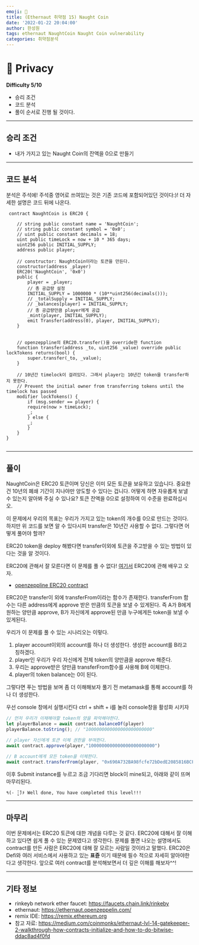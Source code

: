 ```yaml
---
emoji: 🧢
title: (Ethernaut 취약점 15) Naught Coin
date: '2022-01-22 20:04:00'
author: 한성원
tags: ethernaut NaughtCoin Naught Coin vulnerability 
categories: 취약점분석
---
```



# 👋 Privacy
__Difficulty 5/10__

- 승리 조건
- 코드 분석
- 풀이
순서로 진행 될 것이다.

- - -

## 승리 조건
- 내가 가지고 있는 Naught Coin의 잔액을 0으로 만들기

- - -

## 코드 분석
분석은 주석에!
주석중 영어로 쓰여있는 것은 기존 코드에 포함되어있던 것이다:)!
더 자세한 설명은 코드 뒤에 나온다.

```solidity
 contract NaughtCoin is ERC20 {

    // string public constant name = 'NaughtCoin';
    // string public constant symbol = '0x0';
    // uint public constant decimals = 18;
    uint public timeLock = now + 10 * 365 days;
    uint256 public INITIAL_SUPPLY;
    address public player;

    // constructor: NaughtCoin이라는 토큰을 만든다.
    constructor(address _player) 
    ERC20('NaughtCoin', '0x0')
    public {
        player = _player;
        // 총 공급량 설정
        INITIAL_SUPPLY = 1000000 * (10**uint256(decimals()));
        // _totalSupply = INITIAL_SUPPLY;
        // _balances[player] = INITIAL_SUPPLY;
        // 총 공급량만큼 player에게 공급
        _mint(player, INITIAL_SUPPLY);
        emit Transfer(address(0), player, INITIAL_SUPPLY);
    }
    

    // openzeppline의 ERC20.transfer()을 override한 function
    function transfer(address _to, uint256 _value) override public lockTokens returns(bool) {
        super.transfer(_to, _value);
    }

    // 10년간 timelock이 걸려있다. 그래서 player는 10년간 token을 transfer하지 못한다.
    // Prevent the initial owner from transferring tokens until the timelock has passed
    modifier lockTokens() {
        if (msg.sender == player) {
        require(now > timeLock);
        _;
        } else {
        _;
        }
    } 
} 


```
- - -


## 풀이

NaughtCoin은 ERC20 토큰이며 당신은 이미 모든 토큰을 보유하고 있습니다. 중요한 건 10년의 폐쇄 기간이 지나야만 양도할 수 있다는 겁니다. 어떻게 하면 자유롭게 보낼 수 있는지 알아봐 주실 수 있나요? 토큰 잔액을 0으로 설정하여 이 수준을 완료하십시오.


이 문제에서 우리의 목표는 우리가 가지고 있는 token의 개수를 0으로 만드는 것이다. 하지만 위 코드를 보면 알 수 있다시피 transfer은 10년간 사용할 수 없다. 그렇다면 어떻게 풀어야 할까?

ERC20 token을 deploy 해봤다면 transfer이외에 토큰을 주고받을 수 있는 방법이 있다는 것을 알 것이다.

ERC20에 관해서 잘 모른다면 이 문제를 풀 수 없다! [여기서](https://eips.ethereum.org/EIPS/eip-20) ERC20에 관해 배우고 오자.

- [openzeppline ERC20 contract](https://github.com/OpenZeppelin/openzeppelin-contracts/blob/9b3710465583284b8c4c5d2245749246bb2e0094/contracts/token/ERC20/ERC20.sol)

ERC20은 transfer이 외에 transferFrom이라는 함수가 존재한다. transferFrom 함수는 다른 address에게 approve 받은 만큼의 토큰을 보낼 수 있게된다. 즉 A가 B에게 원하는 양만큼 approve, B가 자신에게 approve된 만큼 누구에게든 token을 보낼 수 있게된다. 

우리가 이 문제를 풀 수 있는 시나리오는 이렇다.
1. player account이외의 account를 하나 더 생성한다. 생성한 account를 B라고 칭하겠다.
2. player인 우리가 우리 자신에게 전체 token의 양만큼을 approve 해준다.
3. 우리는 approve받은 양만큼 transferFrom함수를 사용해 B에 이체한다. 
4. player의 token balance는 0이 된다.

그렇다면 푸는 방법을 보며 좀 더 이해해보자
풀기 전 metamask를 통해 account를 하나 더 생성한다.

우선 console 창에서 실행시킨다
ctrl + shift + i를 눌러 console창을 활성화 시키자
```javascript
// 먼저 우리가 이채해야할 token의 양을 파악해야한다.
let playerBalance = await contract.balanceOf(player)
playerBalance.toString(); // "1000000000000000000000000"

// player 자신에게 토큰 이체 권한을 부여한다.
await contract.approve(player,"1000000000000000000000000")

// B account에게 모든 token을 이체한다.
await contract.transferFrom(player, "0x690A732BA98fcfe72bDedE2085816BCF6498058d", "1000000000000000000000000")

```

이후 Submit instance를 누르고 조금 기다리면 block이 mine되고, 아래와 같이 뜨며 마무리된다.
```
٩(- ̮̮̃-̃)۶ Well done, You have completed this level!!!
```

- - -

## 마무리
이번 문제에서는 ERC20 토큰에 대한 개념을 다루는 것 같다. ERC20에 대해서 잘 이해하고 있다면 쉽게 풀 수 있는 문제였다고 생각한다. 문제를 풀면 나오는 설명에서도 contract를 만든 사람은 ERC20에 대해 잘 모르는 사람일 것이라고 말했다. ERC20은 Defi와 여러 서비스에서 사용하고 있는 __표쥰__ 이기 때문에 필수 적으로 자세히 알아야한다고 생각한다. 앞으로 여러 contract를 분석해보면서 더 깊은 이해를 해보자^^! 

- - -
## 기타 정보
- rinkeyb network ether faucet: https://faucets.chain.link/rinkeby
- ethernaut: https://ethernaut.openzeppelin.com/
- remix IDE: https://remix.ethereum.org
- 참고 자료: https://medium.com/coinmonks/ethernaut-lvl-14-gatekeeper-2-walkthrough-how-contracts-initialize-and-how-to-do-bitwise-ddac8ad4f0fd

```toc

```